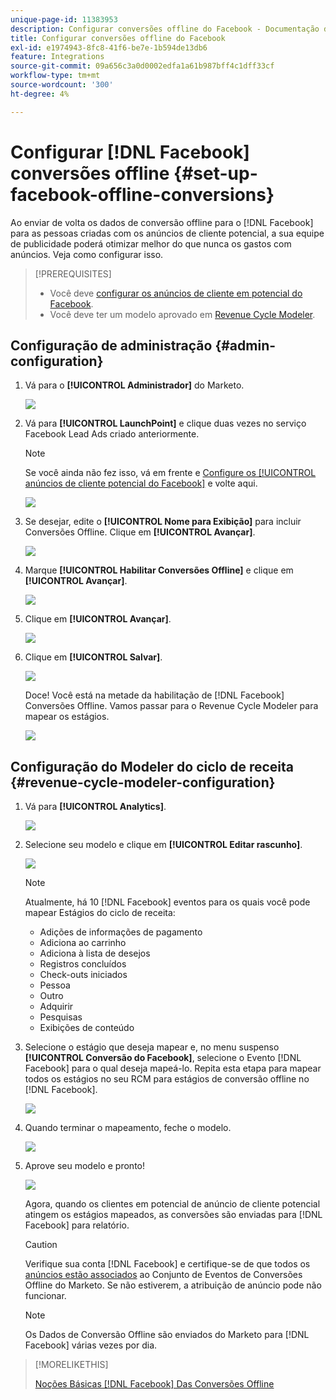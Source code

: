 ```yaml
---
unique-page-id: 11383953
description: Configurar conversões offline do Facebook - Documentação do Marketo - Documentação do produto
title: Configurar conversões offline do Facebook
exl-id: e1974943-8fc8-41f6-be7e-1b594de13db6
feature: Integrations
source-git-commit: 09a656c3a0d0002edfa1a61b987bff4c1dff33cf
workflow-type: tm+mt
source-wordcount: '300'
ht-degree: 4%

---
```


# Configurar [!DNL Facebook] conversões offline {#set-up-facebook-offline-conversions}

Ao enviar de volta os dados de conversão offline para o [!DNL Facebook] para as pessoas criadas com os anúncios de cliente potencial, a sua equipe de publicidade poderá otimizar melhor do que nunca os gastos com anúncios. Veja como configurar isso.

>[!PREREQUISITES]
>
>* Você deve [configurar os anúncios de cliente em potencial do Facebook](/help/marketo/product-docs/demand-generation/facebook/set-up-facebook-lead-ads.md).
>* Você deve ter um modelo aprovado em [Revenue Cycle Modeler](/help/marketo/product-docs/reporting/revenue-cycle-analytics/revenue-cycle-models/understanding-revenue-models.md).

## Configuração de administração {#admin-configuration}

1. Vá para o **[!UICONTROL Administrador]** do Marketo.

   ![](assets/image2016-11-29-13-3a8-3a45.png)

1. Vá para **[!UICONTROL LaunchPoint]** e clique duas vezes no serviço Facebook Lead Ads criado anteriormente.

   >[!NOTE]
   >
   >Se você ainda não fez isso, vá em frente e [Configure os [!UICONTROL anúncios de cliente potencial do Facebook]](/help/marketo/product-docs/demand-generation/facebook/set-up-facebook-lead-ads.md) e volte aqui.

   ![](assets/image2016-11-29-13-3a10-3a43.png)

1. Se desejar, edite o **[!UICONTROL Nome para Exibição]** para incluir Conversões Offline. Clique em **[!UICONTROL Avançar]**.

   ![](assets/image2016-11-29-13-3a12-3a19.png)

1. Marque **[!UICONTROL Habilitar Conversões Offline]** e clique em **[!UICONTROL Avançar]**.

   ![](assets/image2016-11-29-13-3a13-3a32.png)

1. Clique em **[!UICONTROL Avançar]**.

   ![](assets/image2016-11-29-13-3a14-3a17.png)

1. Clique em **[!UICONTROL Salvar]**.

   ![](assets/image2016-11-29-13-3a14-3a52.png)

   Doce! Você está na metade da habilitação de [!DNL Facebook] Conversões Offline. Vamos passar para o Revenue Cycle Modeler para mapear os estágios.

   ![](assets/image2016-11-29-13-3a16-3a55.png)

## Configuração do Modeler do ciclo de receita {#revenue-cycle-modeler-configuration}

1. Vá para **[!UICONTROL Analytics]**.

   ![](assets/image2016-11-29-13-3a29-3a23.png)

1. Selecione seu modelo e clique em **[!UICONTROL Editar rascunho]**.

   ![](assets/image2016-11-29-13-3a31-3a6.png)

   >[!NOTE]
   >
   >Atualmente, há 10 [!DNL Facebook] eventos para os quais você pode mapear Estágios do ciclo de receita:
   >
   >* Adições de informações de pagamento
   >* Adiciona ao carrinho
   >* Adiciona à lista de desejos
   >* Registros concluídos
   >* Check-outs iniciados
   >* Pessoa
   >* Outro
   >* Adquirir
   >* Pesquisas
   >* Exibições de conteúdo

1. Selecione o estágio que deseja mapear e, no menu suspenso **[!UICONTROL Conversão do Facebook]**, selecione o Evento [!DNL Facebook] para o qual deseja mapeá-lo. Repita esta etapa para mapear todos os estágios no seu RCM para estágios de conversão offline no [!DNL Facebook].

   ![](assets/1-1.png)

1. Quando terminar o mapeamento, feche o modelo.

   ![](assets/2.png)

1. Aprove seu modelo e pronto!

   ![](assets/image2016-11-29-15-3a6-3a30.png)

   Agora, quando os clientes em potencial de anúncio de cliente potencial atingem os estágios mapeados, as conversões são enviadas para [!DNL Facebook] para relatório.

   >[!CAUTION]
   >
   >Verifique sua conta [!DNL Facebook] e certifique-se de que todos os [anúncios estão associados](https://www.facebook.com/business/url/?href=%2Fbusiness%2Fhelp%2Fwww%2F1776828022605281&cmsid&creative=link&creative_detail=advertiser-help-center&create_type&destination_cms_id&orig_http_referrer) ao Conjunto de Eventos de Conversões Offline do Marketo. Se não estiverem, a atribuição de anúncio pode não funcionar.

   >[!NOTE]
   >
   >Os Dados de Conversão Offline são enviados do Marketo para [!DNL Facebook] várias vezes por dia.

>[!MORELIKETHIS]
>
>[Noções Básicas [!DNL Facebook] Das Conversões Offline](/help/marketo/product-docs/demand-generation/facebook/understanding-facebook-offline-conversions.md)
